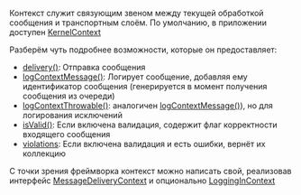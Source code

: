 Контекст служит связующим звеном между текущей обработкой сообщения и транспортным слоём.
По умолчанию, в приложении доступен [KernelContext](https://github.com/mmasiukevich/service-bus/blob/master/src/Application/KernelContext.php)

Разберём чуть подробнее возможности, которые он предоставляет:

- [delivery()](https://github.com/mmasiukevich/service-bus/blob/master/src/Application/KernelContext.php#L128): Отправка сообщения
- [logContextMessage()](https://github.com/mmasiukevich/service-bus/blob/master/src/Application/KernelContext.php#L140): Логирует сообщение, добавляя ему идентификатор сообщения (генерируется в момент получения сообщения из очереди)
- [logContextThrowable()](https://github.com/mmasiukevich/service-bus/blob/master/src/Application/KernelContext.php#L150): аналогичен [logContextMessage()](https://github.com/mmasiukevich/service-bus/blob/master/src/Application/KernelContext.php#L140)), но для логирования исключений
- [isValid()](https://github.com/mmasiukevich/service-bus/blob/master/src/Application/KernelContext.php#L103): Если включена валидация, содержит флаг корректности входящего сообщения
- [violations](https://github.com/mmasiukevich/service-bus/blob/master/src/Application/KernelContext.php#L118): Если включена валидация и есть ошибки, вернёт их коллекцию

С точки зрения фреймворка контекст можно написать свой, реализовав интерфейс [MessageDeliveryContext](https://github.com/mmasiukevich/service-bus/blob/master/src/Common/ExecutionContext/MessageDeliveryContext.php) и опционально [LoggingInContext](https://github.com/mmasiukevich/service-bus/blob/master/src/Common/ExecutionContext/LoggingInContext.php)